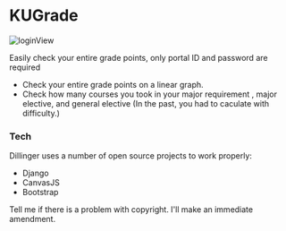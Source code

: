 # KUGrade

![loginView](https://user-images.githubusercontent.com/35364566/62442055-8a4db480-b791-11e9-8a7e-f816b05e1894.PNG)


Easily check your entire grade points, only portal ID and password are required

  - Check your entire grade points on a linear graph.
  - Check how many courses you took in your major requirement , major elective, and general elective (In the past, you had to caculate with difficulty.)
 



### Tech

Dillinger uses a number of open source projects to work properly:

* Django
* CanvasJS
* Bootstrap

Tell me if there is a problem with copyright. I'll make an immediate amendment.





